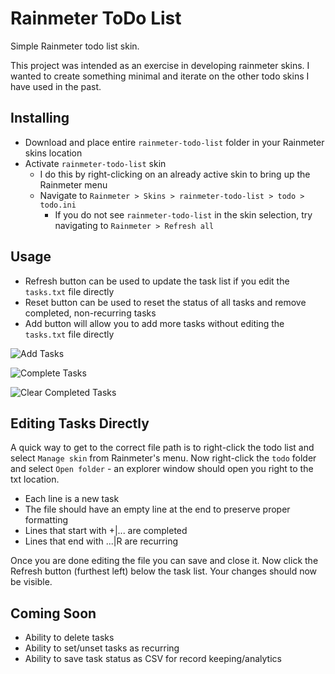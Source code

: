 # Rainmeter ToDo List

Simple Rainmeter todo list skin.

This project was intended as an exercise in developing rainmeter skins. I wanted to create something minimal and iterate on the other todo skins I have used in the past.

## Installing

* Download and place entire `rainmeter-todo-list` folder in your Rainmeter skins location
* Activate `rainmeter-todo-list` skin
    * I do this by right-clicking on an already active skin to bring up the Rainmeter menu
    * Navigate to `Rainmeter > Skins > rainmeter-todo-list > todo > todo.ini`
        * If you do not see `rainmeter-todo-list` in the skin selection, try navigating to `Rainmeter > Refresh all`

## Usage

* Refresh button can be used to update the task list if you edit the `tasks.txt` file directly
* Reset button can be used to reset the status of all tasks and remove completed, non-recurring tasks
* Add button will allow you to add more tasks without editing the `tasks.txt` file directly

![Add Tasks](https://media.giphy.com/media/xThtanJMYK18X4FhHW/giphy.gif)

![Complete Tasks](https://media.giphy.com/media/xThtamv5gqTqBkDL3y/giphy.gif)

![Clear Completed Tasks](https://media.giphy.com/media/3ohs4BlgX5wHu3YIco/giphy.gif)

## Editing Tasks Directly

A quick way to get to the correct file path is to right-click the todo list and select `Manage skin` from Rainmeter's menu. Now right-click the `todo` folder and select `Open folder` - an explorer window should open you right to the txt location.

* Each line is a new task
* The file should have an empty line at the end to preserve proper formatting
* Lines that start with +|... are completed
* Lines that end with ...|R are recurring

Once you are done editing the file you can save and close it. Now click the Refresh button (furthest left) below the task list. Your changes should now be visible.

## Coming Soon

* Ability to delete tasks
* Ability to set/unset tasks as recurring
* Ability to save task status as CSV for record keeping/analytics